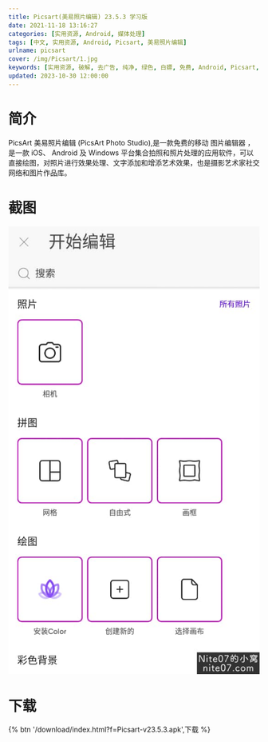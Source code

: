 ```yaml
---
title: Picsart(美易照片编辑) 23.5.3 学习版
date: 2021-11-18 13:16:27
categories: [实用资源, Android, 媒体处理]
tags: [中文, 实用资源, Android, Picsart, 美易照片编辑]
urlname: picsart
cover: /img/Picsart/1.jpg
keywords: [实用资源, 破解, 去广告, 纯净, 绿色, 白嫖, 免费, Android, Picsart, 美易照片编辑]
updated: 2023-10-30 12:00:00
---
```


# 简介

PicsArt 美易照片编辑 (PicsArt Photo Studio),是一款免费的移动 图片编辑器 ，是一款 iOS、 Android 及 Windows 平台集合拍照和照片处理的应用软件，可以直接绘图，对照片进行效果处理、文字添加和增添艺术效果，也是摄影艺术家社交网络和图片作品库。

# 截图

![](/img/Picsart/2.jpg)

# 下载

{% btn '/download/index.html?f=Picsart-v23.5.3.apk',下载 %}
